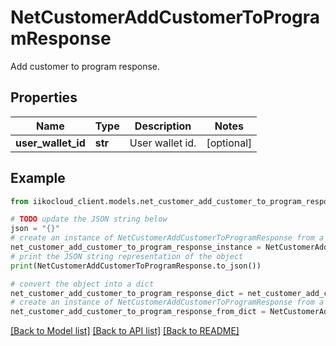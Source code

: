 # NetCustomerAddCustomerToProgramResponse

Add customer to program response.

## Properties

Name | Type | Description | Notes
------------ | ------------- | ------------- | -------------
**user_wallet_id** | **str** | User wallet id. | [optional] 

## Example

```python
from iikocloud_client.models.net_customer_add_customer_to_program_response import NetCustomerAddCustomerToProgramResponse

# TODO update the JSON string below
json = "{}"
# create an instance of NetCustomerAddCustomerToProgramResponse from a JSON string
net_customer_add_customer_to_program_response_instance = NetCustomerAddCustomerToProgramResponse.from_json(json)
# print the JSON string representation of the object
print(NetCustomerAddCustomerToProgramResponse.to_json())

# convert the object into a dict
net_customer_add_customer_to_program_response_dict = net_customer_add_customer_to_program_response_instance.to_dict()
# create an instance of NetCustomerAddCustomerToProgramResponse from a dict
net_customer_add_customer_to_program_response_from_dict = NetCustomerAddCustomerToProgramResponse.from_dict(net_customer_add_customer_to_program_response_dict)
```
[[Back to Model list]](../README.md#documentation-for-models) [[Back to API list]](../README.md#documentation-for-api-endpoints) [[Back to README]](../README.md)


